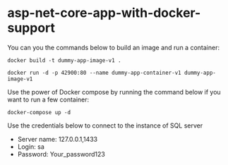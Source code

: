 # asp-net-core-app-with-docker-support
You can you the commands below to build an image and run a container:

`docker build -t dummy-app-image-v1 .`

`docker run -d -p 42900:80 --name dummy-app-container-v1 dummy-app-image-v1`

Use the power of Docker compose by running the command below if you want to run a few container:

`docker-compose up -d`

Use the credentials below to connect to the instance of SQL server
- Server name: 127.0.0.1,1433
- Login: sa
- Password: Your_password123